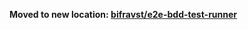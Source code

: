 **Moved to new location: [bifravst/e2e-bdd-test-runner](https://github.com/bifravst/e2e-bdd-test-runner)**
